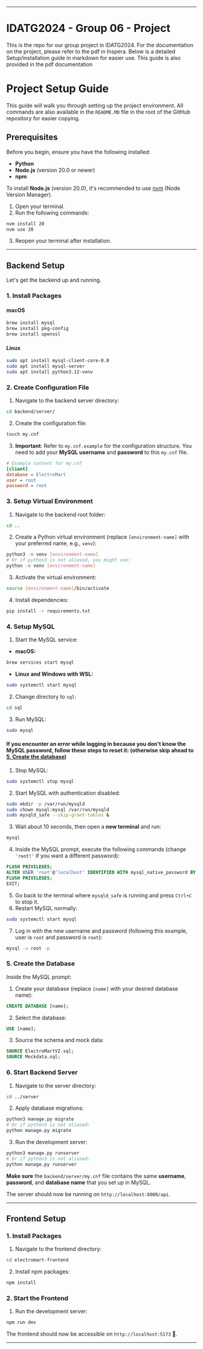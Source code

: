 
---
# IDATG2024 - Group 06 - Project

This is the repo for our group project in IDATG2024. For the documentation on the project, please refer to the pdf in Inspera.
Below is a detailed Setup/installation guide in markdown for easier use. This guide is also provided in the pdf documentation

# Project Setup Guide

This guide will walk you through setting up the project environment. All commands are also available in the `README.MD` file in the root of the GitHub repository for easier copying.

## Prerequisites

Before you begin, ensure you have the following installed:

* **Python**
* **Node.js** (version 20.0 or newer)
* **npm**

To install **Node.js** (version 20.0), it's recommended to use [nvm](https://github.com/nvm-sh/nvm?tab=readme-ov-file#installing-and-updating) (Node Version Manager).

1.  Open your terminal.
2.  Run the following commands:

```bash
nvm install 20
nvm use 20
```
3.  Reopen your terminal after installation.

---

## Backend Setup

Let's get the backend up and running.

### 1. Install Packages

#### macOS

```bash
brew install mysql
brew install pkg-config
brew install openssl
```

#### Linux

```bash
sudo apt install mysql-client-core-8.0
sudo apt install mysql-server
sudo apt install python3.12-venv
```

### 2. Create Configuration File

1.  Navigate to the backend server directory:

```bash
cd backend/server/
```
2.  Create the configuration file:

```bash
touch my.cnf
```
3.  **Important**: Refer to `my.cnf.example` for the configuration structure. You need to add your **MySQL username** and **password** to this `my.cnf` file.

```ini
# Example content for my.cnf
[client]
database = ElectroMart
user = root
password = root
```

### 3. Setup Virtual Environment

1.  Navigate to the backend root folder:

```bash
cd ..
```
2.  Create a Python virtual environment (replace `[environment-name]` with your preferred name, e.g., `venv`):

```bash
python3 -m venv [environment-name]
# Or if python3 is not aliased, you might use:
python -m venv [environment-name]
```
3.  Activate the virtual environment:

```bash
source [environment-name]/bin/activate
```
4.  Install dependencies:

```bash
pip install -r requirements.txt
```

### 4. Setup MySQL

1.  Start the MySQL service:

* **macOS:**
```bash
brew services start mysql
```
* **Linux and Windows with WSL:**
```bash
sudo systemctl start mysql
```

2.  Change directory to `sql`:

```bash
cd sql
```
3.  Run MySQL:

```bash
sudo mysql
```

#### If you encounter an error while logging in because you don't know the MySQL password, follow these steps to reset it: (otherwise skip ahead to [5. Create the database](#create-the-database))


1.  Stop MySQL:
```bash
sudo systemctl stop mysql
```
2.  Start MySQL with authentication disabled:
```bash
sudo mkdir -p /var/run/mysqld
sudo chown mysql:mysql /var/run/mysqld
sudo mysqld_safe --skip-grant-tables &
```
3.  Wait about 10 seconds, then open a **new terminal** and run:
```bash
mysql
```
4.  Inside the MySQL prompt, execute the following commands (change `'root!'` if you want a different password):
```sql
FLUSH PRIVILEGES;
ALTER USER 'root'@'localhost' IDENTIFIED WITH mysql_native_password BY 'root!';
FLUSH PRIVILEGES;
EXIT;
```
5.  Go back to the terminal where `mysqld_safe` is running and press `Ctrl+C` to stop it.
6.  Restart MySQL normally:
```bash
sudo systemctl start mysql
```
7.  Log in with the new username and password (following this example, user is `root` and password is `root`):
```bash
mysql -u root -p
```

### 5. Create the Database

Inside the MySQL prompt:

1.  Create your database (replace `[name]` with your desired database name):

```sql
CREATE DATABASE [name];
```
2.  Select the database:

```sql
USE [name];
```
3.  Source the schema and mock data:

```sql
SOURCE ElectroMartV2.sql;
SOURCE Mockdata.sql;
```

### 6. Start Backend Server

1.  Navigate to the server directory:

```bash
cd ../server
```
2.  Apply database migrations:

```bash
python3 manage.py migrate
# Or if python3 is not aliased:
python manage.py migrate
```
3.  Run the development server:

```bash
python3 manage.py runserver
# Or if python3 is not aliased:
python manage.py runserver
```

**Make sure** the `backend/server/my.cnf` file contains the same **username**, **password**, and **database name** that you set up in MySQL.

The server should now be running on `http://localhost:8000/api`.

---

## Frontend Setup

### 1. Install Packages

1.  Navigate to the frontend directory:

```bash
cd electromart-frontend
```
2.  Install npm packages:

```bash
npm install
```

### 2. Start the Frontend

1.  Run the development server:

```bash
npm run dev
```

The frontend should now be accessible on `http://localhost:5173` 🎉.

---